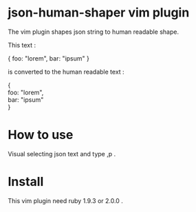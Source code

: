json-human-shaper vim plugin
=================
  
The vim plugin shapes json string to human readable shape.  
    
This text :

{ foo: "lorem", bar: "ipsum" }  

is converted to the human readable text :  

{  
    foo: "lorem",  
    bar: "ipsum"  
}

How to use
=================

Visual selecting json text and type ,p .  

Install
=================

This vim plugin need ruby 1.9.3 or 2.0.0 .

